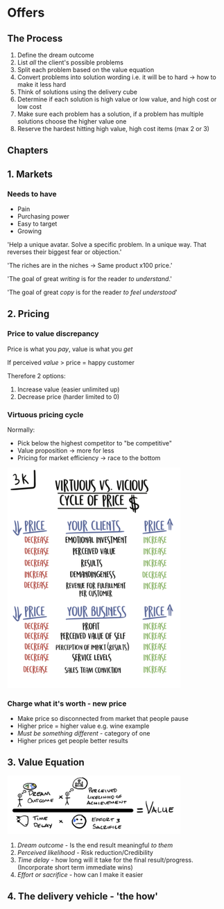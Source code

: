 # Offers

## The Process

1. Define the dream outcome
2. List *all* the client's possible problems
3. Split each problem based on the value equation
4. Convert problems into solution wording i.e. it will be to hard -> how to make it less hard
5. Think of solutions using the delivery cube
6. Determine if each solution is high value or low value, and high cost or low cost
7. Make sure each problem has a solution, if a problem has multiple solutions choose the higher value one
8. Reserve the hardest hitting high value, high cost items (max 2 or 3)

## Chapters

## 1. Markets

### Needs to have

- Pain
- Purchasing power
- Easy to target
- Growing

'Help a unique avatar. Solve a specific problem. In a unique way. That reverses their biggest fear or objection.'

'The riches are in the niches -> Same product x100 price.'

'The goal of great *writing* is for the reader *to understand*.'

'The goal of great *copy* is for the reader *to feel understood*'

## 2. Pricing

### Price to value discrepancy

Price is what you *pay*, value is what you *get*

If perceived *value* > price = happy customer

Therefore 2 options:

1. Increase value (easier unlimited up)
2. Decrease price (harder limited to 0)

### Virtuous pricing cycle

Normally:

- Pick below the highest competitor to "be competitive"
- Value proposition -> more for less
- Pricing for market efficiency -> race to the bottom

<img src="./virtuous_pricing_cycle.png" width="400" />

### Charge what it's worth - new price

- Make price so disconnected from market that people pause
- Higher price = higher value e.g. wine example
- *Must be something different* - category of one
- Higher prices get people better results

## 3. Value Equation

<img src="./value_equation.png" width="400" />

1. *Dream outcome* - Is the end result meaningful *to them*
2. *Perceived likelihood* - Risk reduction/Credibility
3. *Time delay* - how long will it take for the final result/progress. (Incorporate short term immediate wins)
4. *Effort or sacrifice* - how can I make it easier

## 4. The delivery vehicle - 'the how'